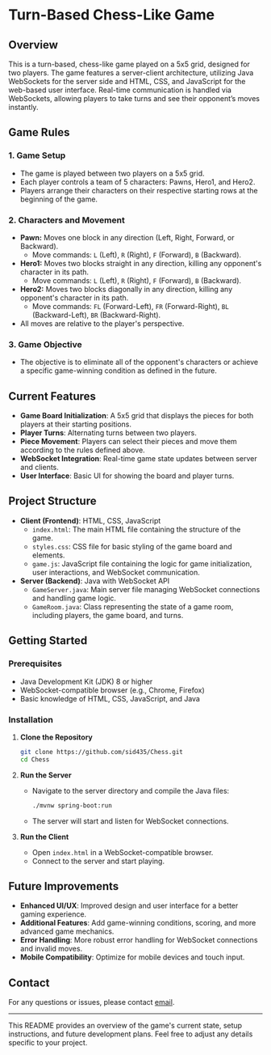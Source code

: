 # Turn-Based Chess-Like Game

## Overview

This is a turn-based, chess-like game played on a 5x5 grid, designed for two players. The game features a server-client architecture, utilizing Java WebSockets for the server side and HTML, CSS, and JavaScript for the web-based user interface. Real-time communication is handled via WebSockets, allowing players to take turns and see their opponent’s moves instantly.

## Game Rules

### 1. Game Setup
- The game is played between two players on a 5x5 grid.
- Each player controls a team of 5 characters: Pawns, Hero1, and Hero2.
- Players arrange their characters on their respective starting rows at the beginning of the game.

### 2. Characters and Movement
- **Pawn:** Moves one block in any direction (Left, Right, Forward, or Backward).
  - Move commands: `L` (Left), `R` (Right), `F` (Forward), `B` (Backward).
- **Hero1:** Moves two blocks straight in any direction, killing any opponent's character in its path.
  - Move commands: `L` (Left), `R` (Right), `F` (Forward), `B` (Backward).
- **Hero2:** Moves two blocks diagonally in any direction, killing any opponent's character in its path.
  - Move commands: `FL` (Forward-Left), `FR` (Forward-Right), `BL` (Backward-Left), `BR` (Backward-Right).
- All moves are relative to the player's perspective.


### 3. Game Objective
- The objective is to eliminate all of the opponent's characters or achieve a specific game-winning condition as defined in the future.

## Current Features

- **Game Board Initialization**: A 5x5 grid that displays the pieces for both players at their starting positions.
- **Player Turns**: Alternating turns between two players.
- **Piece Movement**: Players can select their pieces and move them according to the rules defined above.
- **WebSocket Integration**: Real-time game state updates between server and clients.
- **User Interface**: Basic UI for showing the board and player turns.

## Project Structure

- **Client (Frontend)**: HTML, CSS, JavaScript
  - `index.html`: The main HTML file containing the structure of the game.
  - `styles.css`: CSS file for basic styling of the game board and elements.
  - `game.js`: JavaScript file containing the logic for game initialization, user interactions, and WebSocket communication.
- **Server (Backend)**: Java with WebSocket API
  - `GameServer.java`: Main server file managing WebSocket connections and handling game logic.
  - `GameRoom.java`: Class representing the state of a game room, including players, the game board, and turns.

## Getting Started

### Prerequisites

- Java Development Kit (JDK) 8 or higher
- WebSocket-compatible browser (e.g., Chrome, Firefox)
- Basic knowledge of HTML, CSS, JavaScript, and Java

### Installation

1. **Clone the Repository**
   ```bash
   git clone https://github.com/sid435/Chess.git
   cd Chess
   ```

2. **Run the Server**
   - Navigate to the server directory and compile the Java files:
     ```bash
     ./mvnw spring-boot:run
     ```
   - The server will start and listen for WebSocket connections.

3. **Run the Client**
   - Open `index.html` in a WebSocket-compatible browser.
   - Connect to the server and start playing.

## Future Improvements

- **Enhanced UI/UX**: Improved design and user interface for a better gaming experience.
- **Additional Features**: Add game-winning conditions, scoring, and more advanced game mechanics.
- **Error Handling**: More robust error handling for WebSocket connections and invalid moves.
- **Mobile Compatibility**: Optimize for mobile devices and touch input.




## Contact

For any questions or issues, please contact [email](siddharthkumar435@gmail.com).

---

This README provides an overview of the game's current state, setup instructions, and future development plans. Feel free to adjust any details specific to your project.